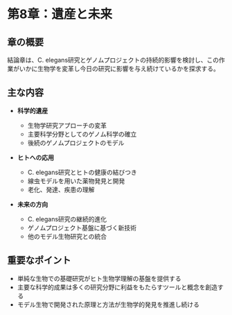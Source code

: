 # 第8章：遺産と未来

## 章の概要
結論章は、C. elegans研究とゲノムプロジェクトの持続的影響を検討し、この作業がいかに生物学を変革し今日の研究に影響を与え続けているかを探求する。

## 主な内容
- **科学的遺産**
  - 生物学研究アプローチの変革
  - 主要科学分野としてのゲノム科学の確立
  - 後続のゲノムプロジェクトのモデル

- **ヒトへの応用**
  - C. elegans研究とヒトの健康の結びつき
  - 線虫モデルを用いた薬物発見と開発
  - 老化、発達、疾患の理解

- **未来の方向**
  - C. elegans研究の継続的進化
  - ゲノムプロジェクト基盤に基づく新技術
  - 他のモデル生物研究との統合

## 重要なポイント
- 単純な生物での基礎研究がヒト生物学理解の基盤を提供する
- 主要な科学的成果は多くの研究分野に利益をもたらすツールと概念を創造する
- モデル生物で開発された原理と方法が生物学的発見を推進し続ける